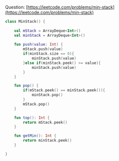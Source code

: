 Question: [https://leetcode.com/problems/min-stack](https://leetcode.com/problems/min-stack)
```kotlin
class MinStack() {
    
    val mStack = ArrayDeque<Int>()
    val minStack = ArrayDeque<Int>()
    
    fun push(value: Int) {
        mStack.push(value)
        if(minStack.size == 0){
            minStack.push(value)
        }else if(minStack.peek() >= value){
            minStack.push(value)
        }
    }

    fun pop() {
        if(mStack.peek() == minStack.peek()){
            minStack.pop()
        }
        mStack.pop()
    }

    fun top(): Int {
        return mStack.peek()
    }

    fun getMin(): Int {
        return minStack.peek()
    }

}
```
